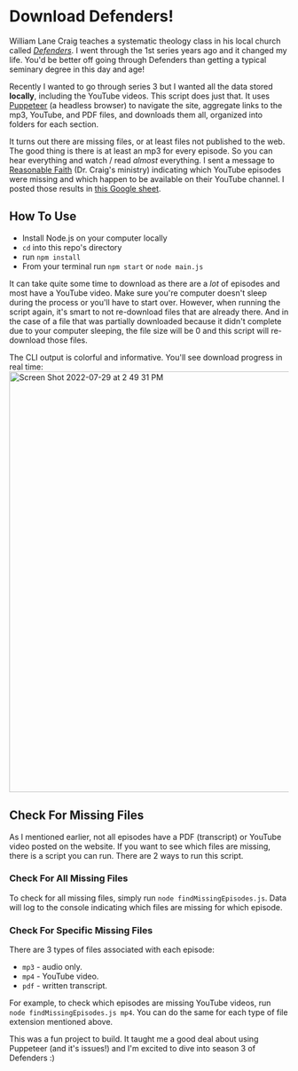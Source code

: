 # Download Defenders!

William Lane Craig teaches a systematic theology class in his local church called _[Defenders](https://www.reasonablefaith.org/podcasts/defenders-podcast-series-3)_. I went through the 1st series years ago and it changed my life. You'd be better off going through Defenders than getting a typical seminary degree in this day and age!

Recently I wanted to go through series 3 but I wanted all the data stored **locally**, including the YouTube videos. This script does just that. It uses [Puppeteer](https://pptr.dev/) (a headless browser) to navigate the site, aggregate links to the mp3, YouTube, and PDF files, and downloads them all, organized into folders for each section.

It turns out there are missing files, or at least files not published to the web. The good thing is there is at least an mp3 for every episode. So you can hear everything and watch / read _almost_ everything. I sent a message to [Reasonable Faith](https://www.reasonablefaith.org/) (Dr. Craig's ministry) indicating which YouTube episodes were missing and which happen to be available on their YouTube channel. I posted those results in [this Google sheet](https://docs.google.com/spreadsheets/d/1NCLpk6K6ozirjHFBqVyZP1-JzRuMUPC2aLi0b1W4szo/edit#gid=0).

## How To Use

- Install Node.js on your computer locally
- `cd` into this repo's directory
- run `npm install`
- From your terminal run `npm start` or `node main.js`

It can take quite some time to download as there are a _lot_ of episodes and most have a YouTube video. Make sure you're computer doesn't sleep during the process or you'll have to start over. However, when running the script again, it's smart to not re-download files that are already there. And in the case of a file that was partially downloaded because it didn't complete due to your computer sleeping, the file size will be 0 and this script will re-download those files.

The CLI output is colorful and informative. You'll see download progress in real time:
<img width="758" alt="Screen Shot 2022-07-29 at 2 49 31 PM" src="https://user-images.githubusercontent.com/11034792/182666346-a108658f-9c78-4057-b5d7-73937e438f7c.png">

## Check For Missing Files

As I mentioned earlier, not all episodes have a PDF (transcript) or YouTube video posted on the website. If you want to see which files are missing, there is a script you can run. There are 2 ways to run this script.

### Check For All Missing Files

To check for all missing files, simply run `node findMissingEpisodes.js`. Data will log to the console indicating which files are missing for which episode.

### Check For Specific Missing Files

There are 3 types of files associated with each episode:

- `mp3` - audio only.
- `mp4` - YouTube video.
- `pdf` - written transcript.

For example, to check which episodes are missing YouTube videos, run `node findMissingEpisodes.js mp4`. You can do the same for each type of file extension mentioned above.

This was a fun project to build. It taught me a good deal about using Puppeteer (and it's issues!) and I'm excited to dive into season 3 of Defenders :)
